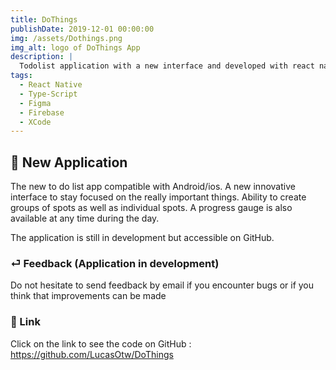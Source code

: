 ```yaml
---
title: DoThings
publishDate: 2019-12-01 00:00:00
img: /assets/Dothings.png
img_alt: logo of DoThings App
description: |
  Todolist application with a new interface and developed with react native
tags:
  - React Native
  - Type-Script
  - Figma
  - Firebase
  - XCode
---
```


## 🎉 New Application

> 

The new to do list app compatible with Android/ios. A new innovative interface to stay focused on the really important things. Ability to create groups of spots as well as individual spots. A progress gauge is also available at any time during the day.

The application is still in development but accessible on GitHub.




 

### ⏎ Feedback (Application in development)

Do not hesitate to send feedback by email if you encounter bugs or if you think that improvements can be made


### 🔗 Link


 Click on the link to see the code on GitHub : https://github.com/LucasOtw/DoThings





